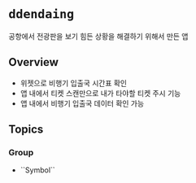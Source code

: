 # ``ddendaing``

공항에서 전광판을 보기 힘든 상황을 해결하기 위해서 만든 앱

## Overview
- 위젯으로 비행기 입출국 시간표 확인
- 앱 내에서 티켓 스캔만으로 내가 타야할 티켓 주시 기능 
- 앱 내에서 비행기 입출국 데이터 확인 가능


## Topics

### <!--@START_MENU_TOKEN@-->Group<!--@END_MENU_TOKEN@-->

- <!--@START_MENU_TOKEN@-->``Symbol``<!--@END_MENU_TOKEN@-->
